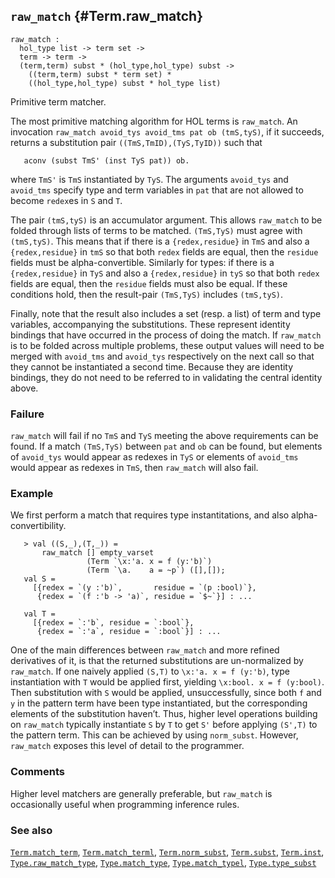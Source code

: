 ## `raw_match` {#Term.raw_match}


```
raw_match :
  hol_type list -> term set ->
  term -> term ->
  (term,term) subst * (hol_type,hol_type) subst ->
    ((term,term) subst * term set) *
    ((hol_type,hol_type) subst * hol_type list)
```



Primitive term matcher.


The most primitive matching algorithm for HOL terms is `raw_match`. An
invocation `raw_match avoid_tys avoid_tms pat ob (tmS,tyS)`, if it
succeeds, returns a substitution pair `((TmS,TmID),(TyS,TyID))` such that
    
       aconv (subst TmS' (inst TyS pat)) ob.
    
where `TmS'` is `TmS` instantiated by `TyS`. The arguments
`avoid_tys` and `avoid_tms` specify type and term variables in `pat`
that are not allowed to become `redex`es in `S` and `T`.

The pair `(tmS,tyS)` is an accumulator argument. This allows `raw_match`
to be folded through lists of terms to be matched. `(TmS,TyS)` must agree
with `(tmS,tyS)`. This means that if there is a `{redex,residue}` in `TmS`
and also a `{redex,residue}` in `tmS` so that both `redex` fields are
equal, then the `residue` fields must be alpha-convertible. Similarly
for types: if there is a `{redex,residue}` in `TyS` and also a
`{redex,residue}` in `tyS` so that both `redex` fields are equal, then
the `residue` fields must also be equal. If these conditions hold, then
the result-pair `(TmS,TyS)` includes `(tmS,tyS)`.

Finally, note that the result also includes a set (resp. a list) of
term and type variables, accompanying the substitutions. These
represent identity bindings that have occurred in the process of doing
the match. If `raw_match` is to be folded across multiple problems,
these output values will need to be merged with `avoid_tms` and
`avoid_tys` respectively on the next call so that they cannot be
instantiated a second time. Because they are identity bindings, they
do not need to be referred to in validating the central identity
above.

### Failure

`raw_match` will fail if no `TmS` and `TyS` meeting the above requirements
can be found. If a match `(TmS,TyS)` between `pat` and `ob` can be found,
but elements of `avoid_tys` would appear as redexes in `TyS` or
elements of `avoid_tms` would appear as redexes in `TmS`, then
`raw_match` will also fail.

### Example

We first perform a match that requires type instantitations, and
also alpha-convertibility.
    
       > val ((S,_),(T,_)) =
           raw_match [] empty_varset
                     (Term `\x:'a. x = f (y:'b)`)
                     (Term `\a.    a = ~p`) ([],[]);
       val S =
         [{redex = `(y :'b)`,       residue = `(p :bool)`},
          {redex = `(f :'b -> 'a)`, residue = `$~`}] : ...
    
       val T =
         [{redex = `:'b`, residue = `:bool`},
          {redex = `:'a`, residue = `:bool`}] : ...
    
One of the main differences between `raw_match` and more refined
derivatives of it, is that the returned substitutions are
un-normalized by `raw_match`. If one naively applied `(S,T)` to
`\x:'a. x = f (y:'b)`, type instantiation with `T` would be applied
first, yielding `\x:bool. x = f (y:bool)`. Then substitution with `S`
would be applied, unsuccessfully, since both `f` and `y` in the
pattern term have been type instantiated, but the corresponding
elements of the substitution haven’t. Thus, higher level operations
building on `raw_match` typically instantiate `S` by `T` to get `S'`
before applying `(S',T)` to the pattern term. This can be achieved by
using `norm_subst`. However, `raw_match` exposes this level of detail
to the programmer.

### Comments

Higher level matchers are generally preferable, but `raw_match` is
occasionally useful when programming inference rules.

### See also

[`Term.match_term`](#Term.match_term), [`Term.match_terml`](#Term.match_terml), [`Term.norm_subst`](#Term.norm_subst), [`Term.subst`](#Term.subst), [`Term.inst`](#Term.inst), [`Type.raw_match_type`](#Type.raw_match_type), [`Type.match_type`](#Type.match_type), [`Type.match_typel`](#Type.match_typel), [`Type.type_subst`](#Type.type_subst)

